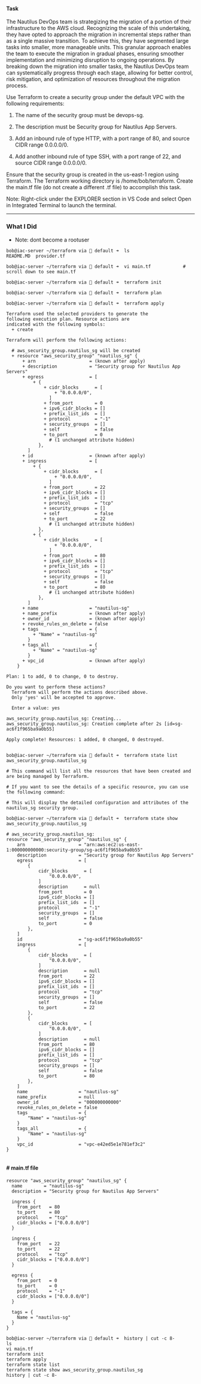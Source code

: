 #### Task
The Nautilus DevOps team is strategizing the migration of a portion of their infrastructure to the AWS cloud. Recognizing the scale of this undertaking, they have opted to approach the migration in incremental steps rather than as a single massive transition. To achieve this, they have segmented large tasks into smaller, more manageable units. This granular approach enables the team to execute the migration in gradual phases, ensuring smoother implementation and minimizing disruption to ongoing operations. By breaking down the migration into smaller tasks, the Nautilus DevOps team can systematically progress through each stage, allowing for better control, risk mitigation, and optimization of resources throughout the migration process.

Use Terraform to create a security group under the default VPC with the following requirements:

1) The name of the security group must be devops-sg.

2) The description must be Security group for Nautilus App Servers.

3) Add an inbound rule of type HTTP, with a port range of 80, and source CIDR range 0.0.0.0/0.

4) Add another inbound rule of type SSH, with a port range of 22, and source CIDR range 0.0.0.0/0.

Ensure that the security group is created in the us-east-1 region using Terraform. The Terraform working directory is /home/bob/terraform. Create the main.tf file (do not create a different .tf file) to accomplish this task.

Note: Right-click under the EXPLORER section in VS Code and select Open in Integrated Terminal to launch the terminal.

-----------------------------------------------------------------

### What I Did

- Note: dont become a rootuser
```
bob@iac-server ~/terraform via 💠 default ➜  ls
README.MD  provider.tf

bob@iac-server ~/terraform via 💠 default ➜  vi main.tf            # scroll down to see main.tf

bob@iac-server ~/terraform via 💠 default ➜  terraform init

bob@iac-server ~/terraform via 💠 default ➜  terraform plan

bob@iac-server ~/terraform via 💠 default ➜  terraform apply

Terraform used the selected providers to generate the
following execution plan. Resource actions are
indicated with the following symbols:
  + create

Terraform will perform the following actions:

  # aws_security_group.nautilus_sg will be created
  + resource "aws_security_group" "nautilus_sg" {
      + arn                    = (known after apply)
      + description            = "Security group for Nautilus App Servers"
      + egress                 = [
          + {
              + cidr_blocks      = [
                  + "0.0.0.0/0",
                ]
              + from_port        = 0
              + ipv6_cidr_blocks = []
              + prefix_list_ids  = []
              + protocol         = "-1"
              + security_groups  = []
              + self             = false
              + to_port          = 0
                # (1 unchanged attribute hidden)
            },
        ]
      + id                     = (known after apply)
      + ingress                = [
          + {
              + cidr_blocks      = [
                  + "0.0.0.0/0",
                ]
              + from_port        = 22
              + ipv6_cidr_blocks = []
              + prefix_list_ids  = []
              + protocol         = "tcp"
              + security_groups  = []
              + self             = false
              + to_port          = 22
                # (1 unchanged attribute hidden)
            },
          + {
              + cidr_blocks      = [
                  + "0.0.0.0/0",
                ]
              + from_port        = 80
              + ipv6_cidr_blocks = []
              + prefix_list_ids  = []
              + protocol         = "tcp"
              + security_groups  = []
              + self             = false
              + to_port          = 80
                # (1 unchanged attribute hidden)
            },
        ]
      + name                   = "nautilus-sg"
      + name_prefix            = (known after apply)
      + owner_id               = (known after apply)
      + revoke_rules_on_delete = false
      + tags                   = {
          + "Name" = "nautilus-sg"
        }
      + tags_all               = {
          + "Name" = "nautilus-sg"
        }
      + vpc_id                 = (known after apply)
    }

Plan: 1 to add, 0 to change, 0 to destroy.

Do you want to perform these actions?
  Terraform will perform the actions described above.
  Only 'yes' will be accepted to approve.

  Enter a value: yes

aws_security_group.nautilus_sg: Creating...
aws_security_group.nautilus_sg: Creation complete after 2s [id=sg-ac6f1f965ba9a0b55]

Apply complete! Resources: 1 added, 0 changed, 0 destroyed.


bob@iac-server ~/terraform via 💠 default ➜  terraform state list 
aws_security_group.nautilus_sg

# This command will list all the resources that have been created and are being managed by Terraform.

# If you want to see the details of a specific resource, you can use the following command:

# This will display the detailed configuration and attributes of the nautilus_sg security group.

bob@iac-server ~/terraform via 💠 default ➜  terraform state show aws_security_group.nautilus_sg 

# aws_security_group.nautilus_sg:
resource "aws_security_group" "nautilus_sg" {
    arn                    = "arn:aws:ec2:us-east-1:000000000000:security-group/sg-ac6f1f965ba9a0b55"
    description            = "Security group for Nautilus App Servers"
    egress                 = [
        {
            cidr_blocks      = [
                "0.0.0.0/0",
            ]
            description      = null
            from_port        = 0
            ipv6_cidr_blocks = []
            prefix_list_ids  = []
            protocol         = "-1"
            security_groups  = []
            self             = false
            to_port          = 0
        },
    ]
    id                     = "sg-ac6f1f965ba9a0b55"
    ingress                = [
        {
            cidr_blocks      = [
                "0.0.0.0/0",
            ]
            description      = null
            from_port        = 22
            ipv6_cidr_blocks = []
            prefix_list_ids  = []
            protocol         = "tcp"
            security_groups  = []
            self             = false
            to_port          = 22
        },
        {
            cidr_blocks      = [
                "0.0.0.0/0",
            ]
            description      = null
            from_port        = 80
            ipv6_cidr_blocks = []
            prefix_list_ids  = []
            protocol         = "tcp"
            security_groups  = []
            self             = false
            to_port          = 80
        },
    ]
    name                   = "nautilus-sg"
    name_prefix            = null
    owner_id               = "000000000000"
    revoke_rules_on_delete = false
    tags                   = {
        "Name" = "nautilus-sg"
    }
    tags_all               = {
        "Name" = "nautilus-sg"
    }
    vpc_id                 = "vpc-e42ed5e1e781ef3c2"
}


```
#### # main.tf file
```
resource "aws_security_group" "nautilus_sg" {
  name        = "nautilus-sg"
  description = "Security group for Nautilus App Servers"

  ingress {
    from_port   = 80
    to_port     = 80
    protocol    = "tcp"
    cidr_blocks = ["0.0.0.0/0"]
  }

  ingress {
    from_port   = 22
    to_port     = 22
    protocol    = "tcp"
    cidr_blocks = ["0.0.0.0/0"]
  }

  egress {
    from_port   = 0
    to_port     = 0
    protocol    = "-1"
    cidr_blocks = ["0.0.0.0/0"]
  }

  tags = {
    Name = "nautilus-sg"
  }
}

```
```
bob@iac-server ~/terraform via 💠 default ➜  history | cut -c 8-
ls
vi main.tf
terraform init
terraform apply
terraform state list
terraform state show aws_security_group.nautilus_sg
history | cut -c 8-
```



